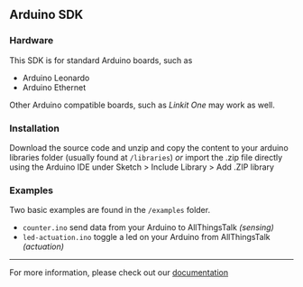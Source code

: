 Arduino SDK
---

### Hardware

This SDK is for standard Arduino boards, such as
- Arduino Leonardo
- Arduino Ethernet

Other Arduino compatible boards, such as _Linkit One_ may work as well.

### Installation

Download the source code and unzip and copy the content to your arduino libraries folder (usually found at `/libraries`) _or_ import the .zip file directly using the Arduino IDE under Sketch > Include Library > Add .ZIP library

### Examples

Two basic examples are found in the `/examples` folder.
* `counter.ino` send data from your Arduino to AllThingsTalk _(sensing)_
* `led-actuation.ino` toggle a led on your Arduino from AllThingsTalk _(actuation)_

---

For more information, please check out our [documentation](http://docs.allthingstalk.com/developers/sdk/arduino)